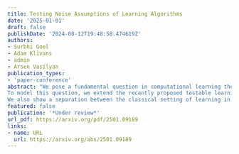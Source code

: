 ```yaml
---
title: Testing Noise Assumptions of Learning Algorithms
date: '2025-01-01'
draft: false
publishDate: '2024-08-12T19:48:58.474619Z'
authors:
- Surbhi Goel
- Adam Klivans
- admin
- Arsen Vasilyan
publication_types:
- 'paper-conference'
abstract: "We pose a fundamental question in computational learning theory: can we efficiently test whether a training set satisfies the assumptions of a given noise model? This question has remained unaddressed despite decades of research on learning in the presence of noise. In this work, we show that this task is tractable and present the first efficient algorithm to test various noise assumptions on the training data.
To model this question, we extend the recently proposed testable learning framework of Rubinfeld and Vasilyan (2023) and require a learner to run an associated test that satisfies the following two conditions: (1) whenever the test accepts, the learner outputs a classifier along with a certificate of optimality, and (2) the test must pass for any dataset drawn according to a specified modeling assumption on both the marginal distribution and the noise model. We then consider the problem of learning halfspaces over Gaussian marginals with Massart noise (where each label can be flipped with probability less than $1/2$ depending on the input features), and give a fully-polynomial time testable learning algorithm.
We also show a separation between the classical setting of learning in the presence of structured noise and testable learning. In fact, for the simple case of random classification noise (where each label is flipped with fixed probability $1/2$), we show that testable learning requires super-polynomial time while classical learning is trivial."
featured: false
publication: '*Under review*'
url_pdf: https://arxiv.org/pdf/2501.09189
links:
- name: URL
  url: https://arxiv.org/abs/2501.09189
---
```



